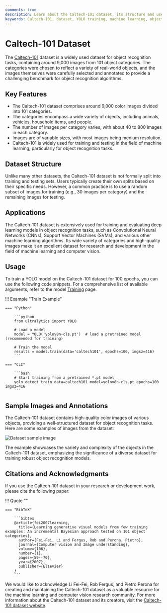 ```yaml
---
comments: true
description: Learn about the Caltech-101 dataset, its structure and uses in machine learning. Includes instructions to train a YOLO model using this dataset.
keywords: Caltech-101, dataset, YOLO training, machine learning, object recognition, ultralytics
---
```


# Caltech-101 Dataset

The [Caltech-101](https://data.caltech.edu/records/mzrjq-6wc02) dataset is a widely used dataset for object recognition tasks, containing around 9,000 images from 101 object categories. The categories were chosen to reflect a variety of real-world objects, and the images themselves were carefully selected and annotated to provide a challenging benchmark for object recognition algorithms.

## Key Features

- The Caltech-101 dataset comprises around 9,000 color images divided into 101 categories.
- The categories encompass a wide variety of objects, including animals, vehicles, household items, and people.
- The number of images per category varies, with about 40 to 800 images in each category.
- Images are of variable sizes, with most images being medium resolution.
- Caltech-101 is widely used for training and testing in the field of machine learning, particularly for object recognition tasks.

## Dataset Structure

Unlike many other datasets, the Caltech-101 dataset is not formally split into training and testing sets. Users typically create their own splits based on their specific needs. However, a common practice is to use a random subset of images for training (e.g., 30 images per category) and the remaining images for testing.

## Applications

The Caltech-101 dataset is extensively used for training and evaluating deep learning models in object recognition tasks, such as Convolutional Neural Networks (CNNs), Support Vector Machines (SVMs), and various other machine learning algorithms. Its wide variety of categories and high-quality images make it an excellent dataset for research and development in the field of machine learning and computer vision.

## Usage

To train a YOLO model on the Caltech-101 dataset for 100 epochs, you can use the following code snippets. For a comprehensive list of available arguments, refer to the model [Training](../../modes/train.md) page.

!!! Example "Train Example"

    === "Python"

        ```python
        from ultralytics import YOLO

        # Load a model
        model = YOLO('yolov8n-cls.pt')  # load a pretrained model (recommended for training)

        # Train the model
        results = model.train(data='caltech101', epochs=100, imgsz=416)
        ```

    === "CLI"

        ```bash
        # Start training from a pretrained *.pt model
        yolo detect train data=caltech101 model=yolov8n-cls.pt epochs=100 imgsz=416
        ```

## Sample Images and Annotations

The Caltech-101 dataset contains high-quality color images of various objects, providing a well-structured dataset for object recognition tasks. Here are some examples of images from the dataset:

![Dataset sample image](https://user-images.githubusercontent.com/26833433/239366386-44171121-b745-4206-9b59-a3be41e16089.png)

The example showcases the variety and complexity of the objects in the Caltech-101 dataset, emphasizing the significance of a diverse dataset for training robust object recognition models.

## Citations and Acknowledgments

If you use the Caltech-101 dataset in your research or development work, please cite the following paper:

!!! Quote ""

    === "BibTeX"

        ```bibtex
        @article{fei2007learning,
          title={Learning generative visual models from few training examples: An incremental Bayesian approach tested on 101 object categories},
          author={Fei-Fei, Li and Fergus, Rob and Perona, Pietro},
          journal={Computer vision and Image understanding},
          volume={106},
          number={1},
          pages={59--70},
          year={2007},
          publisher={Elsevier}
        }
        ```

We would like to acknowledge Li Fei-Fei, Rob Fergus, and Pietro Perona for creating and maintaining the Caltech-101 dataset as a valuable resource for the machine learning and computer vision research community. For more information about the Caltech-101 dataset and its creators, visit the [Caltech-101 dataset website](https://data.caltech.edu/records/mzrjq-6wc02).
